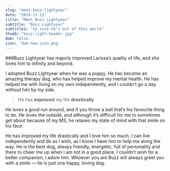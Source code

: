 ```yaml
---
slug: "meet-buzz-lightyear"
date: "2019-11-11"
title: "Meet Buzz Lightyear"
subtitle: "Buzz Lightyear"
subtitle2: "So cute he’s out of this world"
thumb: "buzz-light-header.jpg"
dom: false
icon: 'dom-new-icon.png'
---
```


###Buzz Lightyear has majorly improved Larissa’s quality of life, and she loves him to infinity and beyond. 

I adopted Buzz Lightyear when he was a puppy. He has become an amazing therapy dog, who has helped improve my mental health. He has helped me with living on my own independently, and I couldn’t go a day without him by my side.  

> He has **improved** my life **drastically**

He loves a good run around, and if you throw a ball that’s his favourite thing to do. He loves the outside, and although it’s difficult for me to sometimes get about because of my MS, he relaxes my state of mind with that smile on his face. 

He has improved my life drastically and I love him so much. I can live independently and do as I wish, as I know I have him to help me along the way. He is the best dog, always friendly, energetic, full of personality and there to cheer me up when I am not in a good place. I couldn’t wish for a better companion, I adore him. Whoever you are Buzz will always greet you with a smile — he is just one happy, loving dog. 
